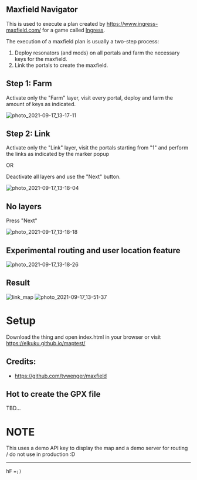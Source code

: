 ## Maxfield Navigator

This is used to execute a plan created by https://www.ingress-maxfield.com/ for a game called  [Ingress](https://ingress.com/).

The execution of a maxfield plan is usually a two-step process:

1. Deploy resonators (and mods) on all portals and farm the necessary keys for the maxfield.
2. Link the portals to create the maxfield.

## Step 1: Farm

Activate only the "Farm" layer, visit every portal, deploy and farm the amount of keys as indicated.

![photo_2021-09-17_13-17-11](https://user-images.githubusercontent.com/33978/133835733-8ecb8717-afd5-4b9e-8779-6f115569d22f.jpg)

## Step 2: Link

Activate only the "Link" layer, visit the portals starting from "1" and perform the links as indicated by the marker popup

OR

Deactivate all layers and use the "Next" button.

![photo_2021-09-17_13-18-04](https://user-images.githubusercontent.com/33978/133835796-77c768a2-8373-4e65-a032-58b47e904f18.jpg)

## No layers
Press "Next"

![photo_2021-09-17_13-18-18](https://user-images.githubusercontent.com/33978/133835824-35d71240-e8bd-4438-a66c-ab2cca954bbe.jpg)

## Experimental routing and user location feature
![photo_2021-09-17_13-18-26](https://user-images.githubusercontent.com/33978/133835848-79038912-66d0-4ec9-a621-670ddf5ac52b.jpg)

## Result

![link_map](https://user-images.githubusercontent.com/33978/133838929-2d2e434a-8449-49df-acb4-867ed81dd71a.png)
![photo_2021-09-17_13-51-37](https://user-images.githubusercontent.com/33978/133839387-318c389a-67c6-4492-a6ba-5af3d90ab018.jpg)

# Setup
Download the thing and open index.html in your browser or visit https://elkuku.github.io/maptest/

## Credits:

* https://github.com/tvwenger/maxfield

## Hot to create the GPX file

TBD...

# NOTE

This uses a demo API key to display the map and a demo server for routing / do not use in production  :D

----

hF `=;)`
